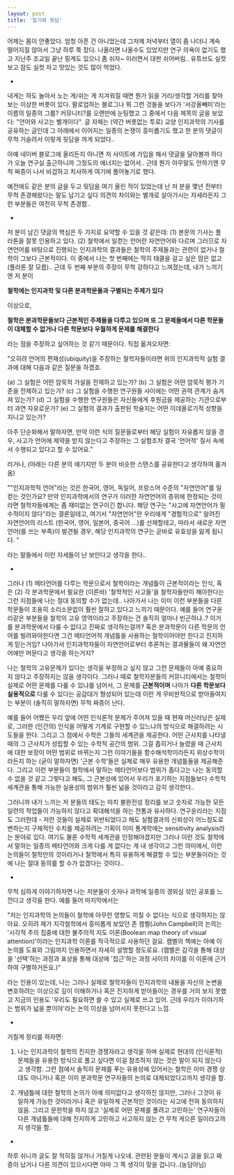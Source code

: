 ```yaml
---
layout: post
title: '일기와 뒷담'
---
```


어제는 몸이 안좋았다. 엄청 아픈 건 아니었는데 그저께 저녁부터 열이 좀 나더니 계속 떨어지질 않아서 그냥 하루 쭉 잤다. 나올라면 나올수도 있었지만 연구 의욕이 없기도 했고 지난주 조교일 끝난 핑계도 있으니 좀 쉬자~ 이러면서 대판 쉬어버림.. 유튜브도 실컷 보고 잠도 실컷 자고 맛있는 것도 많이 먹었다. 

-

내게는 하도 놀아서 노는 게/쉬는 게 지겨워질 때면 뭔가 읽을 거리/생각할 거리를 찾아보는 이상한 버릇이 있다. 팔로업하는 블로그나 뭐 그런 것들을 보다가 '서강올빼미'라는 이름의 일종의 그룹? 커뮤니티?를 오랜만에 눈팅했고 그 중에서 다음 제목의 글을 보았다: "언어와 사고는 별개이다". 글 자체는 (약간 버릇없는 투로) 교양 인지과학의 기사를 공유하는 글인데 그 아래에서 이어지는 일종의 논쟁이 흥미롭기도 했고 한 분의 댓글이 무척 거슬려서 이렇게 뒷담을 까게 되었다.. 

아예 네이버 블로그에 올리든지 아니면 저 사이트에 가입을 해서 댓글을 달아볼까 하다가 오늘 연구실 출근하니까 그정도의 에너지는 없어서.. 근데 뭔가 아무말도 안하기엔 무척 짜증이 나서 비겁하고 치사하게 여기에 풀어놓기로 했다. 

예전에도 같은 분의 글을 두고 뒷담을 여기 올린 적이 있었는데 난 저 분을 몇년 전부터 무척 존경해왔다는 말도 남기고 싶다 의견의 차이와는 별개로 살아가시는 자세라든지 그런 부분들은 여전히 무척 존경함.. 

-

저 분이 남긴 댓글의 핵심은 두 가지로 요약할 수 있을 것 같은데: (1) 본문의 기사는 플라톤을 잘못 인용하고 있다. (2) 철학에서 일컫는 언어란 자연언어와 다르며 그러므로 자연언어를 바탕으로 진행되는 인지과학의 결과들은 철학의 주제들과는 관련이 없거나 철학이 그보다 근본적이다. 이 중에서 나는 첫 번째에는 딱히 태클을 걸고 싶은 맘은 없고(플라톤 잘 모름).. 근데 두 번째 부분의 주장이 무척 강하다고 느껴졌는데, 내가 느끼기엔 저 분이

**철학에는 인지과학 및 다른 분과학문들과 구별되는 주제가 있다**

이상으로,

**철학은 분과학문들보다 근본적인 주제들을 다루고 있으며 또 그 문제들에서 다른 학문들이 대체할 수 없거나 다른 학문보다 우월하게 문제를 해결한다**

라는 점을 주장하고 싶어하는 것 같기 때문이다. 직접 옮겨오자면:

"오히려 언어의 편재성(ubiquity)을 주장하는 철학자들이라면 위의 인지과학적 실험 결과에 대해 다음과 같은 질문을 하겠죠.

(a) 그 실험은 어떤 암묵적 가설을 전제하고 있는가?
(b) 그 실험은 어떤 암묵적 평가 기준을 전제하고 있는가?
(c) 그 실험을 수행한 연구원들 사이에는 어떤 권력 관계가 숨겨져 있는가?
(d) 그 실험을 수행한 연구원들은 자신들에게 후원금을 제공하는 기관으로부터 과연 자유로운가?
(e) 그 실험의 결과가 출판된 학술지는 어떤 이데올로기적 성향을 지니고 있는가?

아주 단순화해서 말하자면, 만약 이런 식의 질문들로부터 해당 실험이 자유롭지 않을 경우, 사고가 언어에 제약을 받지 않는다고 주장하는 그 실험조차 결국 '언어적' 질서 속에서 수행되고 있다고 할 수 있어요."

라거나, (아래는 다른 분의 얘기지만 두 분이 비슷한 스탠스를 공유한다고 생각하여 옮겨옴)

""인지과학적 언어"라는 것은 한국어, 영어, 독일어, 프랑스어 수준의 "자연언어"를 일컫는 것인가요? 만약 인지과학에서의 연구가 이러한 자연언어의 층위에 한정되는 것이라면 철학자들에게는 좀 재미없는 연구이긴 합니다. 해당 연구는 "사고에 자연언어가 필수적이지 않다"라는 결론일테고, 여기서 "자연언어"란 우리에게 "경험적으로" 알려진 자연언어의 리스트 (한국어, 영어, 일본어, 중국어 ...)를 선제할테고, 따라서 새로운 자연언어(를 쓰는 부족)이 발견될 경우, 해당 인지과학의 연구는 곧바로 유효성을 잃게 됩니다. "

라는 말들에서 이런 자세들이 난 보인다고 생각을 한다.. 

-

그러나 (1) 메타언어를 다루는 학문으로서 철학이라는 개념틀이 근본적이라는 인식, 혹은 (2) 각 분과학문에서 필요한 (이른바) '철학적인 사고들'을 철학자들만이 해야한다는 그런 지점들에 나는 절대 동의할 수가 없는데.. 나아가서 나는 이미 이런 부분들을 다른 학문들이 조용히 소리소문없이 훨씬 잘하고 있다고 느끼기 때문이다. 예를 들어 연구윤리같은 부분들을 철학의 고유 영역이라고 주장하는 건 솔직히 얼마나 빈곤하냐..? 이거를 분과학문에서 다룰 수 없다고 진짜로 생각하는걸까? 혹은 분과학문이 다른 학문의 언어를 빌려와야한다면 그건 메타언어적 개념틀을 사용하는 철학이어야만 한다고 진지하게 믿는거임? 나아가서 인지과학자들이 자연언어로부터 추론하는 결과물들이 왜 자연언어에만 머문다고 생각을 하는거지? 

나는 철학의 고유문제가 있다는 생각을 부정하고 싶지 않고 그런 문제들이 아예 중요하지 않다고 주장하지는 않을 생각이다. 그러나 때로 철학자분들의 커뮤니티에서는 철학이 실제로 어떤 문제를 다룰 수 있냐를 넘어서, 그 문제를 **근본적이며** 나아가 **다른 학문보다 실용적으로** 다룰 수 있다는 공감대가 형성되어 있는데 이런 게 무비판적으로 받아들여지는 부분이 (솔직히 말하자면) 무척 짜증이 난다. 

예를 들어 어쨌든 우리 앞에 어떤 인식론적 문제가 주어져 있을 때 현재 머신러닝은 실제로, 그러한 (인간의) 인식을 어떻게 기계로 구현할 수 있느냐의 방식으로 해결하려는 시도들을 한다. 그리고 그 점에서 수학은 그들의 세계관을 제공한다. 어떤 근사치를 나타낼 때의 그 근사치가 성립할 수 있는 수학적 공간의 범위. 그걸 좁히거나 늘렸을 때 근사치에 대한 보장이 어떤 범위로 바뀌는지 그런 이야기들을 함수해석학이라든지 위상수학이라든지 하는 (굳이 말하자면) '근본 수학'들은 실제로 매우 유용한 개념틀들을 제공해준다. 그리고 이런 부분들이 철학에서 말하는 메타언어보다 범위가 좁다고는 나는 동의할 수 없을 것 같고 그렇다고 해도, 그 근본성에 있어서 우리가 포기하는 지점들보다 수학적 세계관을 통해 가능한 실용성의 범위가 훨씬 넓을 것이라고 감히 생각한다..

그러니까 내가 느끼는 저 분들의 태도는 마치 불완전성 정리를 보고 숫자로 가능한 모든 일련의 작업들이 가능하지 않다고 확대해석을 하는 전통과 유사하다. 연구윤리라는 지점도 그러한데 - 저런 것들이 실제로 위반되었다고 해도 실험결과의 신뢰성이 어느정도로 변하는지 구체적인 수치를 제공하려는 기획이 이미 통계학에는 sensitivity analysis라는 분야로 있다. 여기도 물론 수학적 세계관을 인정해야겠지만 그러나 이런 것도 철학에서 말하는 일종의 메타언어와 크게 다를 게 없다는 게 내 생각이고 그런 의미에서, 이런 논의들이 철학만의 것이라거나 철학에서 특히 유용하게 해결할 수 있는 부분들이라는 것에 나는 절대 동의를 할 수가 없겠다는 것이다..

-

무척 심하게 이야기하자면 나는 저분들이 숫자나 과학에 일종의 경외심 섞인 공포를 느낀다고 생각을 한다. 예를 들어 마지막에서는 

"저는 인지과학의 논의들이 철학에 아무런 영향도 끼칠 수 없다는 식으로 생각하지는 않아요. 오히려 제가 지각철학에서 흥미롭게 보았던 존 캠벨(John Campbell)의 논의는 '시각적 주의 집중에 대한 불주의적 지도 이론(Boolean map theory of visual attention)'이라는 인지과학 이론를 적극적으로 사용하던 걸요. 캠벨의 책에는 아예 이 논의를 도표와 그림까지 인용하면서 자세히 설명할 정도로요. (캠벨은 감각을 통해 대상을 '선택'하는 과정과 표상을 통해 대상에 '접근'하는 과정 사이의 차이를 이 이론에 근거하여 구별하거든요.)"

라는 인용이 있는데, 나는 그러나 실제로 철학자들이 인지과학의 내용을 자신의 논변을 변호하려는 이상으로 깊이 이해하거나 혹은 진지하게 받아들이는 경우를 거의 보지 못했고 지금의 인용도 '우리도 필요하면 쓸 수 있고 실제로 쓰고 있어. 근데 우리가 이야기하는 범위가 넓을 뿐이야'라는 논의 이상을 넘어서지 못한다고 느낌. 

-

거칠게 정리를 하자면: 

1. 나는 인지과학이 철학의 진지한 경쟁자라고 생각을 하며 실제로 현대의 (인식론적) 문제들을 유용한 방식으로 풀고 싶다면 이걸 참조하지 않는 것은 말이 되지 않는다고 생각함. 그런 점에서 솔직히 문제를 푸는 유용성에 있어서는 철학은 이미 경쟁 상대도 아니거나 혹은 이미 분과학문 연구자들의 논의로 대체되었다고까지 생각을 함. 

2. 개념틀에 대한 철학의 논의가 아예 의미없다고 생각하진 않지만, 그러나 그것이 유일하게 가능한 것이라거나 혹은 유일하게 근본적인 것이라는 사고에 전혀 동의하지 않음. 그리고 문헌학을 하지 않고 '실제로 어떤 문제를 풀려고 고민하는' 연구자들이 다른 개념틀들에 대해 진지하게 고민하고 사고하지 않는 건 무척 게으른 일이라고까지 생각을 함..

-

하루 쉬니까 글도 잘 적히질 않거나 거칠게 나오네. 관련된 분들이 계시고 글을 읽고 짜증이 났거나 다른 의견이 있으시다면 아마 그 쪽 생각이 맞을 겁니다..(농담아님)




